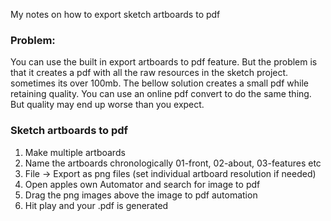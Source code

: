 My notes on how to export sketch artboards to pdf<!--more-->

### Problem:
You can use the built in export artboards to pdf feature. But the problem is that it creates a pdf with all the raw resources in the sketch project. sometimes its over 100mb. The bellow solution creates a small pdf while retaining quality. You can use an online pdf convert to do the same thing. But quality may end up worse than you expect.

### Sketch artboards to pdf

1. Make multiple artboards
2. Name the artboards chronologically 01-front, 02-about, 03-features etc
3. File -> Export as png files (set individual artboard resolution if needed)
4. Open apples own Automator and search for image to pdf
5. Drag the png images above the image to pdf automation
6. Hit play and your .pdf is generated
